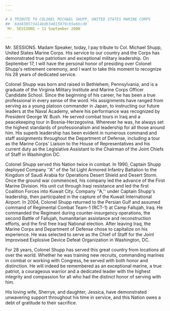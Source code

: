 ```yaml
---
---

# A TRIBUTE TO COLONEL MICHAEL SHUPP, UNITED STATES MARINE CORPS
## `6dd430573414bdb34015079cb5ebbcd9`
`Mr. SESSIONS — 11 September 2008`

---
```



Mr. SESSIONS. Madam Speaker, today, I pay tribute to Col. Michael 
Shupp, United States Marine Corps. His service to our country and the 
Corps has demonstrated true patriotism and exceptional military 
leadership. On September 17, I will have the personal honor of 
presiding over Colonel Shupp's retirement ceremony, and I want to take 
this moment to recognize his 28 years of dedicated service.

Colonel Shupp was born and raised in Bethlehem, Pennsylvania, and is 
a graduate of the Virginia Military Institute and Marine Corps Officer 
Candidate School. Since the beginning of his career, he has been a true 
professional in every sense of the word. His assignments have ranged 
from serving as a young platoon commander in Japan, to instructing our 
future leaders at the Naval Academy, where his performance was 
recognized by President George W. Bush. He served combat tours in Iraq 
and a peacekeeping tour in Bosnia-Herzegovina. Wherever he was, he 
always set the highest standards of professionalism and leadership for 
all those around him. His superb leadership has been evident in 
numerous command and staff assignments throughout the Department of 
Defense, including a tour as the Marine Corps' Liaison to the House of 
Representatives and his current duty as the Legislative Assistant to 
the Chairman of the Joint Chiefs of Staff in Washington DC.

Colonel Shupp served this Nation twice in combat. In 1990, Captain 
Shupp deployed Company ''A'' of the 1st Light Armored Infantry 
Battalion to the Kingdom of Saudi Arabia for Operations Desert Shield 
and Desert Storm. Once the ground war commenced, his company led the 
advance of the First Marine Division. His unit cut through Iraqi 
resistance and led the first Coalition Forces into Kuwait City. Company 
''A,'' under Captain Shupp's leadership, then participated in the 
capture of the Kuwait International Airport. In 2004, Colonel Shupp 
returned to the Persian Gulf and assumed command of Regimental Combat 
Team-1 (RCT-1) at Camp Fallujah, Iraq. He commanded the Regiment during 
counter-insurgency operations, the second Battle of Fallujah, 
humanitarian assistance and reconstruction efforts, and the first free 
Iraqi National election. After leaving Iraq, the Marine Corps and 
Department of Defense chose to capitalize on his experience. He was 
selected to serve as the Chief of Staff for the Joint Improvised 
Explosive Device Defeat Organization in Washington, DC.

For 28 years, Colonel Shupp has served this great country from 
locations all over the world. Whether he was training new recruits, 
commanding marines in combat or working with Congress, he served with 
both honor and distinction. He will indeed be remembered as an 
exceptional marine, a true patriot, a courageous warrior and a 
dedicated leader with the highest integrity and compassion for all who 
had the distinct honor of serving with him.

His loving wife, Sherrye, and daughter, Jessica, have demonstrated 
unwavering support throughout his time in service, and this Nation owes 
a debt of gratitude to their sacrifice.
